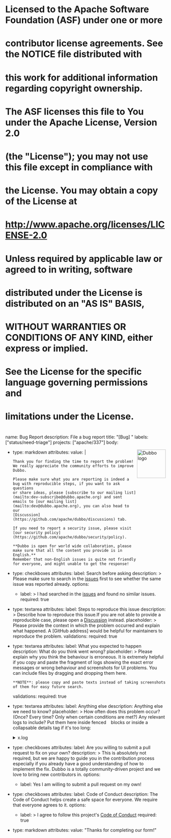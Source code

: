 #
# Licensed to the Apache Software Foundation (ASF) under one or more
# contributor license agreements.  See the NOTICE file distributed with
# this work for additional information regarding copyright ownership.
# The ASF licenses this file to You under the Apache License, Version 2.0
# (the "License"); you may not use this file except in compliance with
# the License.  You may obtain a copy of the License at
#
#     http://www.apache.org/licenses/LICENSE-2.0
#
# Unless required by applicable law or agreed to in writing, software
# distributed under the License is distributed on an "AS IS" BASIS,
# WITHOUT WARRANTIES OR CONDITIONS OF ANY KIND, either express or implied.
# See the License for the specific language governing permissions and
# limitations under the License.
#

name: Bug Report
description: File a bug report
title: "[Bug] "
labels: ["status/need-triage"]
projects: ["apache/337"]
body:
- type: markdown
  attributes:
  value: |
  <img src="https://dubbo.apache.org/imgs/nav_logo2.png" alt="Dubbo logo" height="90px" align="right" />

      Thank you for finding the time to report the problem! We really appreciate the community efforts to improve Dubbo.

      Please make sure what you are reporting is indeed a bug with reproducible steps, if you want to ask questions
      or share ideas, please [subscribe to our mailing list](mailto:dev-subscribe@dubbo.apache.org) and sent
      emails to [our mailing list](mailto:dev@dubbo.apache.org), you can also head to our
      [Discussion](https://github.com/apache/dubbo/discussions) tab.

      If you need to report a security issue, please visit [our security policy](https://github.com/apache/dubbo/security/policy).

      **Dubbo is open for world wide collaboration, please make sure that all the content you provide is in English.**
      Remember that non-English issues is quite not friendly for everyone, and might unable to get the response!

- type: checkboxes
  attributes:
  label: Search before asking
  description: >
  Please make sure to search in the [issues](https://github.com/apache/dubbo/issues?q=is%3Aissue) first to see
  whether the same issue was reported already.
  options:
  - label: >
  I had searched in the [issues](https://github.com/apache/dubbo/issues?q=is%3Aissue) and found no similar
  issues.
  required: true

- type: textarea
  attributes:
  label: Steps to reproduce this issue
  description: >
  Describe how to reproduce this issue.If you are not able to provide a reproducible case,
  please open a [Discussion](https://github.com/apache/dubbo/discussions) instead.
  placeholder: >
  Please provide the context in which the problem occurred and explain what happened.
  A [GitHub address] would be helpful for maintainers to reproduce the problem.
  validations:
  required: true

- type: textarea
  attributes:
  label: What you expected to happen
  description: What do you think went wrong?
  placeholder: >
  Please explain why you think the behaviour is erroneous. It is extremely helpful if you copy and paste
  the fragment of logs showing the exact error messages or wrong behaviour and screenshots for
  UI problems. You can include files by dragging and dropping them here.

      **NOTE**: please copy and paste texts instead of taking screenshots of them for easy future search.
  validations:
  required: true

- type: textarea
  attributes:
  label: Anything else
  description: Anything else we need to know?
  placeholder: >
  How often does this problem occur? (Once? Every time? Only when certain conditions are met?)
  Any relevant logs to include? Put them here inside fenced
  ``` ``` blocks or inside a collapsable details tag if it's too long:
  <details><summary>x.log</summary> lots of stuff </details>

- type: checkboxes
  attributes:
  label: Are you willing to submit a pull request to fix on your own?
  description: >
  This is absolutely not required, but we are happy to guide you in the contribution process
  especially if you already have a good understanding of how to implement the fix.
  Dubbo is a totally community-driven project and we love to bring new contributors in.
  options:
  - label: Yes I am willing to submit a pull request on my own!

- type: checkboxes
  attributes:
  label: Code of Conduct
  description: The Code of Conduct helps create a safe space for everyone. We require that everyone agrees to it.
  options:
  - label: >
  I agree to follow this project's
  [Code of Conduct](https://www.apache.org/foundation/policies/conduct)
  required: true

- type: markdown
  attributes:
  value: "Thanks for completing our form!"
